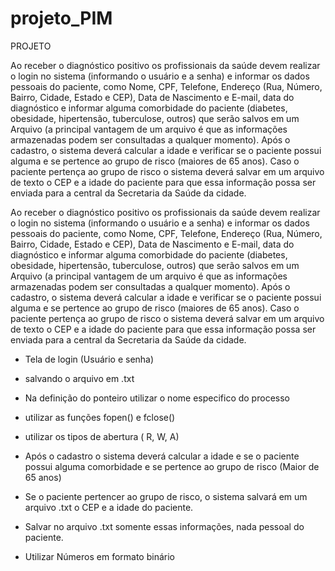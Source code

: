 # projeto_PIM

PROJETO

Ao receber o diagnóstico positivo os profissionais da saúde devem realizar o login no sistema (informando o usuário e a senha) e informar os dados pessoais do paciente, como Nome, CPF, Telefone, Endereço (Rua, Número, Bairro, Cidade, Estado e CEP), Data de Nascimento e E-mail, data do diagnóstico e informar alguma comorbidade do paciente (diabetes, obesidade, hipertensão, tuberculose, outros) que serão salvos em um Arquivo (a principal vantagem de um arquivo é que as informações armazenadas podem ser consultadas a qualquer momento).
Após o cadastro, o sistema deverá calcular a idade e verificar se o paciente possui alguma e se pertence ao grupo de risco (maiores de 65 anos). Caso o paciente pertença ao grupo de risco o sistema deverá salvar em um arquivo de texto o CEP e a idade do paciente para que essa informação possa ser enviada para a central da Secretaria da Saúde da cidade.



Ao receber o diagnóstico positivo os profissionais da saúde devem realizar o login no sistema (informando o usuário e a senha) e informar os dados pessoais do paciente, como Nome, CPF, Telefone, Endereço (Rua, Número, Bairro, Cidade, Estado e CEP), Data de Nascimento e E-mail, data do diagnóstico e informar alguma comorbidade do paciente (diabetes, obesidade, hipertensão, tuberculose, outros) que serão salvos em um Arquivo (a principal vantagem de um arquivo é que as informações armazenadas podem ser consultadas a qualquer momento). Após o cadastro, o sistema deverá calcular a idade e verificar se o paciente possui alguma e se pertence ao grupo de risco (maiores de 65 anos). Caso o paciente pertença ao grupo de risco o sistema deverá salvar em um arquivo de texto o CEP e a idade do paciente para que essa informação possa ser enviada para a central da Secretaria da Saúde da cidade.

- Tela de login (Usuário e senha) 

- salvando o arquivo em .txt

- Na definição do ponteiro utilizar o nome especifico do processo

- utilizar as funções fopen() e fclose()

- utilizar os tipos de abertura ( R, W, A)



- Após o cadastro o sistema deverá calcular a idade e se o paciente possui alguma comorbidade e se pertence ao grupo de risco (Maior de 65 anos)
	
- Se o paciente pertencer ao grupo de risco, o sistema salvará em um arquivo .txt o CEP e a idade do paciente.
	
- Salvar no arquivo .txt somente essas informações, nada pessoal do paciente.

- Utilizar Números em formato binário

